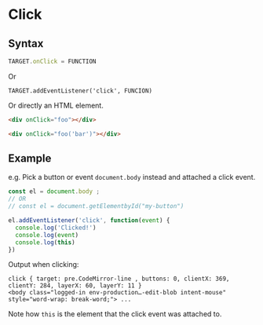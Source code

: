 # Click


## Syntax

```javascript
TARGET.onClick = FUNCTION
```

Or

```
TARGET.addEventListener('click', FUNCION)
```

Or directly an HTML element.

```html
<div onClick="foo"></div>

<div onClick="foo('bar')"></div>
```


## Example

e.g. Pick a button or event `document.body` instead and attached a click event.

```javascript
const el = document.body ;
// OR
// const el = document.getElementbyId("my-button")

el.addEventListener('click', function(event) {
  console.log('Clicked!')
  console.log(event)
  console.log(this)
})
```

Output when clicking:

```
click { target: pre.CodeMirror-line , buttons: 0, clientX: 369, clientY: 284, layerX: 60, layerY: 11 }
<body class="logged-in env-production…-edit-blob intent-mouse" style="word-wrap: break-word;"> ...
```

Note how `this` is the element that the click event was attached to.

